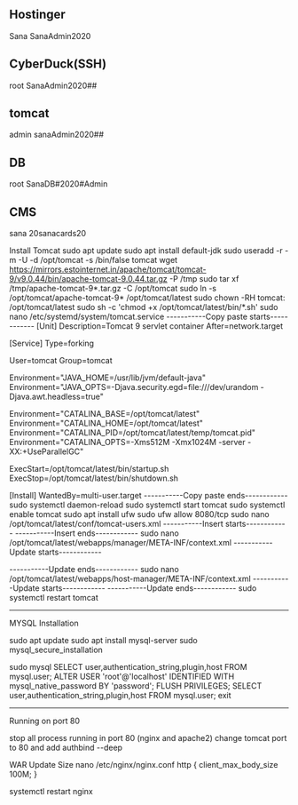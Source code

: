 Hostinger
---------
Sana
SanaAdmin2020

CyberDuck(SSH)
---------
root
SanaAdmin2020##

tomcat
---------
admin
sanaAdmin2020##

DB
---------
root
SanaDB#2020#Admin

CMS
---------
sana
20sanacards20



Install Tomcat
sudo apt update
sudo apt install default-jdk
sudo useradd -r -m -U -d /opt/tomcat -s /bin/false tomcat
wget https://mirrors.estointernet.in/apache/tomcat/tomcat-9/v9.0.44/bin/apache-tomcat-9.0.44.tar.gz -P /tmp
sudo tar xf /tmp/apache-tomcat-9*.tar.gz -C /opt/tomcat
sudo ln -s /opt/tomcat/apache-tomcat-9* /opt/tomcat/latest
sudo chown -RH tomcat: /opt/tomcat/latest
sudo sh -c 'chmod +x /opt/tomcat/latest/bin/*.sh'
sudo nano /etc/systemd/system/tomcat.service
-----------Copy paste starts------------
[Unit]
Description=Tomcat 9 servlet container
After=network.target

[Service]
Type=forking

User=tomcat
Group=tomcat

Environment="JAVA_HOME=/usr/lib/jvm/default-java"
Environment="JAVA_OPTS=-Djava.security.egd=file:///dev/urandom -Djava.awt.headless=true"

Environment="CATALINA_BASE=/opt/tomcat/latest"
Environment="CATALINA_HOME=/opt/tomcat/latest"
Environment="CATALINA_PID=/opt/tomcat/latest/temp/tomcat.pid"
Environment="CATALINA_OPTS=-Xms512M -Xmx1024M -server -XX:+UseParallelGC"

ExecStart=/opt/tomcat/latest/bin/startup.sh
ExecStop=/opt/tomcat/latest/bin/shutdown.sh

[Install]
WantedBy=multi-user.target
-----------Copy paste ends------------
sudo systemctl daemon-reload
sudo systemctl start tomcat
sudo systemctl enable tomcat
sudo apt install ufw
sudo ufw allow 8080/tcp
sudo nano /opt/tomcat/latest/conf/tomcat-users.xml
-----------Insert starts------------
<tomcat-users>
<role rolename="admin-gui"/>
<role rolename="manager-gui"/>
<user username="admin" password="sanaAdmin2020##" roles="admin-gui,manager-gui"/>
</tomcat-users>
-----------Insert ends------------
sudo nano /opt/tomcat/latest/webapps/manager/META-INF/context.xml
-----------Update starts------------
<Context antiResourceLocking="false" privileged="true" >
<!--
  <Valve className="org.apache.catalina.valves.RemoteAddrValve"
         allow="127\.\d+\.\d+\.\d+|::1|0:0:0:0:0:0:0:1" />
-->
</Context>
-----------Update ends------------
sudo nano /opt/tomcat/latest/webapps/host-manager/META-INF/context.xml
-----------Update starts------------
<Context antiResourceLocking="false" privileged="true" >
<!--
  <Valve className="org.apache.catalina.valves.RemoteAddrValve"
         allow="127\.\d+\.\d+\.\d+|::1|0:0:0:0:0:0:0:1" />
-->
</Context>
-----------Update ends------------
sudo systemctl restart tomcat


-------------------------------------------------------------------------------------------
MYSQL Installation

sudo apt update
sudo apt install mysql-server
sudo mysql_secure_installation




sudo mysql
SELECT user,authentication_string,plugin,host FROM mysql.user;
ALTER USER 'root'@'localhost' IDENTIFIED WITH mysql_native_password BY 'password';
FLUSH PRIVILEGES;
SELECT user,authentication_string,plugin,host FROM mysql.user;
exit

-------------------------------------------------------------------------------------------
Running on port 80

stop all process running in port 80 (nginx and apache2)
change tomcat port to 80 and add authbind --deep



WAR Update Size
nano /etc/nginx/nginx.conf
http {
    client_max_body_size 100M;
}

systemctl restart nginx

